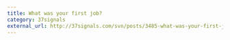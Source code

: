 ```yaml
---
title: What was your first job?
category: 37signals
external_url: http://37signals.com/svn/posts/3485-what-was-your-first-job
---
```

